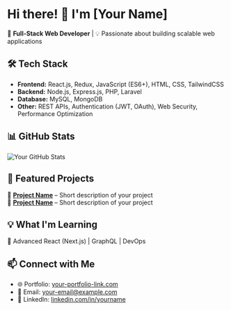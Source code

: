 # Hi there! 👋 I'm [Your Name]  

🚀 **Full-Stack Web Developer** | 💡 Passionate about building scalable web applications  

## 🛠 Tech Stack  
- **Frontend:** React.js, Redux, JavaScript (ES6+), HTML, CSS, TailwindCSS  
- **Backend:** Node.js, Express.js, PHP, Laravel  
- **Database:** MySQL, MongoDB  
- **Other:** REST APIs, Authentication (JWT, OAuth), Web Security, Performance Optimization  

## 📊 GitHub Stats  
![Your GitHub Stats](https://github-readme-stats.vercel.app/api?username=your-github-username&show_icons=true&theme=radical)  

## 📌 Featured Projects  
🔹 **[Project Name](https://github.com/your-username/project-repo)** – Short description of your project  
🔹 **[Project Name](https://github.com/your-username/project-repo)** – Short description of your project  

## 💡 What I'm Learning  
📌 Advanced React (Next.js) | GraphQL | DevOps  

## 📫 Connect with Me  
- 🌐 Portfolio: [your-portfolio-link.com](https://your-portfolio-link.com)  
- 📧 Email: [your-email@example.com](mailto:your-email@example.com)  
- 💼 LinkedIn: [linkedin.com/in/yourname](https://linkedin.com/in/yourname)  
